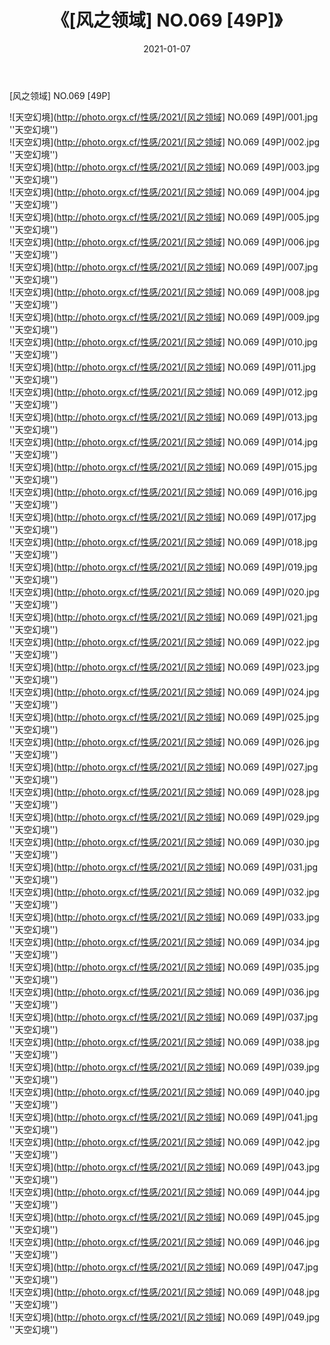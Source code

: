 ﻿---
layout: post
title:  《[风之领域] NO.069 [49P]》
date:   2021-01-07
img: http://photo.orgx.cf/性感/2021/[风之领域] NO.069 [49P]/000.jpg
categories: [美女, 性感, 泳衣]
---

[风之领域] NO.069 [49P]



![天空幻境](http://photo.orgx.cf/性感/2021/[风之领域] NO.069 [49P]/001.jpg ''天空幻境'') <br>
![天空幻境](http://photo.orgx.cf/性感/2021/[风之领域] NO.069 [49P]/002.jpg ''天空幻境'') <br>
![天空幻境](http://photo.orgx.cf/性感/2021/[风之领域] NO.069 [49P]/003.jpg ''天空幻境'') <br>
![天空幻境](http://photo.orgx.cf/性感/2021/[风之领域] NO.069 [49P]/004.jpg ''天空幻境'') <br>
![天空幻境](http://photo.orgx.cf/性感/2021/[风之领域] NO.069 [49P]/005.jpg ''天空幻境'') <br>
![天空幻境](http://photo.orgx.cf/性感/2021/[风之领域] NO.069 [49P]/006.jpg ''天空幻境'') <br>
![天空幻境](http://photo.orgx.cf/性感/2021/[风之领域] NO.069 [49P]/007.jpg ''天空幻境'') <br>
![天空幻境](http://photo.orgx.cf/性感/2021/[风之领域] NO.069 [49P]/008.jpg ''天空幻境'') <br>
![天空幻境](http://photo.orgx.cf/性感/2021/[风之领域] NO.069 [49P]/009.jpg ''天空幻境'') <br>
![天空幻境](http://photo.orgx.cf/性感/2021/[风之领域] NO.069 [49P]/010.jpg ''天空幻境'') <br>
![天空幻境](http://photo.orgx.cf/性感/2021/[风之领域] NO.069 [49P]/011.jpg ''天空幻境'') <br>
![天空幻境](http://photo.orgx.cf/性感/2021/[风之领域] NO.069 [49P]/012.jpg ''天空幻境'') <br>
![天空幻境](http://photo.orgx.cf/性感/2021/[风之领域] NO.069 [49P]/013.jpg ''天空幻境'') <br>
![天空幻境](http://photo.orgx.cf/性感/2021/[风之领域] NO.069 [49P]/014.jpg ''天空幻境'') <br>
![天空幻境](http://photo.orgx.cf/性感/2021/[风之领域] NO.069 [49P]/015.jpg ''天空幻境'') <br>
![天空幻境](http://photo.orgx.cf/性感/2021/[风之领域] NO.069 [49P]/016.jpg ''天空幻境'') <br>
![天空幻境](http://photo.orgx.cf/性感/2021/[风之领域] NO.069 [49P]/017.jpg ''天空幻境'') <br>
![天空幻境](http://photo.orgx.cf/性感/2021/[风之领域] NO.069 [49P]/018.jpg ''天空幻境'') <br>
![天空幻境](http://photo.orgx.cf/性感/2021/[风之领域] NO.069 [49P]/019.jpg ''天空幻境'') <br>
![天空幻境](http://photo.orgx.cf/性感/2021/[风之领域] NO.069 [49P]/020.jpg ''天空幻境'') <br>
![天空幻境](http://photo.orgx.cf/性感/2021/[风之领域] NO.069 [49P]/021.jpg ''天空幻境'') <br>
![天空幻境](http://photo.orgx.cf/性感/2021/[风之领域] NO.069 [49P]/022.jpg ''天空幻境'') <br>
![天空幻境](http://photo.orgx.cf/性感/2021/[风之领域] NO.069 [49P]/023.jpg ''天空幻境'') <br>
![天空幻境](http://photo.orgx.cf/性感/2021/[风之领域] NO.069 [49P]/024.jpg ''天空幻境'') <br>
![天空幻境](http://photo.orgx.cf/性感/2021/[风之领域] NO.069 [49P]/025.jpg ''天空幻境'') <br>
![天空幻境](http://photo.orgx.cf/性感/2021/[风之领域] NO.069 [49P]/026.jpg ''天空幻境'') <br>
![天空幻境](http://photo.orgx.cf/性感/2021/[风之领域] NO.069 [49P]/027.jpg ''天空幻境'') <br>
![天空幻境](http://photo.orgx.cf/性感/2021/[风之领域] NO.069 [49P]/028.jpg ''天空幻境'') <br>
![天空幻境](http://photo.orgx.cf/性感/2021/[风之领域] NO.069 [49P]/029.jpg ''天空幻境'') <br>
![天空幻境](http://photo.orgx.cf/性感/2021/[风之领域] NO.069 [49P]/030.jpg ''天空幻境'') <br>
![天空幻境](http://photo.orgx.cf/性感/2021/[风之领域] NO.069 [49P]/031.jpg ''天空幻境'') <br>
![天空幻境](http://photo.orgx.cf/性感/2021/[风之领域] NO.069 [49P]/032.jpg ''天空幻境'') <br>
![天空幻境](http://photo.orgx.cf/性感/2021/[风之领域] NO.069 [49P]/033.jpg ''天空幻境'') <br>
![天空幻境](http://photo.orgx.cf/性感/2021/[风之领域] NO.069 [49P]/034.jpg ''天空幻境'') <br>
![天空幻境](http://photo.orgx.cf/性感/2021/[风之领域] NO.069 [49P]/035.jpg ''天空幻境'') <br>
![天空幻境](http://photo.orgx.cf/性感/2021/[风之领域] NO.069 [49P]/036.jpg ''天空幻境'') <br>
![天空幻境](http://photo.orgx.cf/性感/2021/[风之领域] NO.069 [49P]/037.jpg ''天空幻境'') <br>
![天空幻境](http://photo.orgx.cf/性感/2021/[风之领域] NO.069 [49P]/038.jpg ''天空幻境'') <br>
![天空幻境](http://photo.orgx.cf/性感/2021/[风之领域] NO.069 [49P]/039.jpg ''天空幻境'') <br>
![天空幻境](http://photo.orgx.cf/性感/2021/[风之领域] NO.069 [49P]/040.jpg ''天空幻境'') <br>
![天空幻境](http://photo.orgx.cf/性感/2021/[风之领域] NO.069 [49P]/041.jpg ''天空幻境'') <br>
![天空幻境](http://photo.orgx.cf/性感/2021/[风之领域] NO.069 [49P]/042.jpg ''天空幻境'') <br>
![天空幻境](http://photo.orgx.cf/性感/2021/[风之领域] NO.069 [49P]/043.jpg ''天空幻境'') <br>
![天空幻境](http://photo.orgx.cf/性感/2021/[风之领域] NO.069 [49P]/044.jpg ''天空幻境'') <br>
![天空幻境](http://photo.orgx.cf/性感/2021/[风之领域] NO.069 [49P]/045.jpg ''天空幻境'') <br>
![天空幻境](http://photo.orgx.cf/性感/2021/[风之领域] NO.069 [49P]/046.jpg ''天空幻境'') <br>
![天空幻境](http://photo.orgx.cf/性感/2021/[风之领域] NO.069 [49P]/047.jpg ''天空幻境'') <br>
![天空幻境](http://photo.orgx.cf/性感/2021/[风之领域] NO.069 [49P]/048.jpg ''天空幻境'') <br>
![天空幻境](http://photo.orgx.cf/性感/2021/[风之领域] NO.069 [49P]/049.jpg ''天空幻境'') <br>
